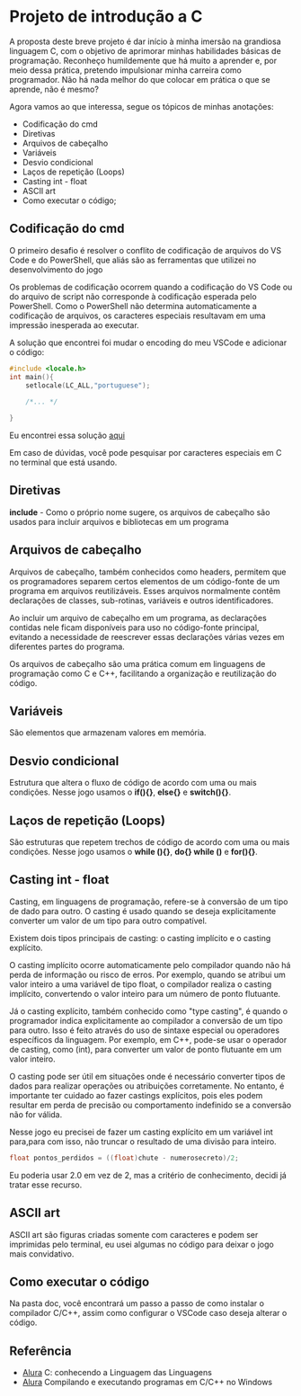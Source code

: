 # Projeto de introdução a C
A proposta deste breve projeto é dar início à minha imersão na grandiosa linguagem C, com o objetivo de aprimorar minhas habilidades básicas de programação. Reconheço humildemente que há muito a aprender e, por meio dessa prática, pretendo impulsionar minha carreira como programador. Não há nada melhor do que colocar em prática o que se aprende, não é mesmo?

Agora vamos ao que interessa, segue os tópicos de minhas anotações:

- Codificação do cmd
- Diretivas
- Arquivos de cabeçalho 
- Variáveis 
- Desvio condicional 
- Laços de repetição (Loops)
- Casting int - float
- ASCII art 
- Como executar o código;

## Codificação do cmd
O primeiro desafio é resolver o conflito de codificação de arquivos do VS Code e do PowerShell, que aliás são as ferramentas que utilizei no desenvolvimento do jogo

Os problemas de codificação ocorrem quando a codificação do VS Code ou do arquivo de script não corresponde à codificação esperada pelo PowerShell. Como o PowerShell não determina automaticamente a codificação de arquivos, os caracteres especiais resultavam em uma impressão inesperada ao executar.

A solução que encontrei foi mudar o encoding do meu VSCode e adicionar o código:
```C
#include <locale.h> 
int main(){  
	setlocale(LC_ALL,"portuguese");
	
	/*... */

}
```
Eu encontrei essa solução [aqui](https://pt.stackoverflow.com/questions/20550/imprimir-caracteres-especiais-no-console-do-windows#:~:text=Passando%20direto%20o%20c%C3%B3digo%20no%20printf%3A%20printf%20%28%22isto,oprintf%20que%20est%C3%A1%20dispon%C3%ADvel%20com%20a%20licensa%20LGPL)

Em caso de dúvidas, você pode pesquisar por caracteres especiais em C no terminal que está usando.

## Diretivas
**include** - Como o próprio nome sugere, os arquivos de cabeçalho são usados para incluir arquivos e bibliotecas em um programa
##  Arquivos de cabeçalho
Arquivos de cabeçalho, também conhecidos como headers, permitem que os programadores separem certos elementos de um código-fonte de um programa em arquivos reutilizáveis. Esses arquivos normalmente contêm declarações de classes, sub-rotinas, variáveis e outros identificadores.

Ao incluir um arquivo de cabeçalho em um programa, as declarações contidas nele ficam disponíveis para uso no código-fonte principal, evitando a necessidade de reescrever essas declarações várias vezes em diferentes partes do programa.

Os arquivos de cabeçalho são uma prática comum em linguagens de programação como C e C++, facilitando a organização e reutilização do código.
## Variáveis 
São elementos que armazenam valores em memória. 
## Desvio condicional 
Estrutura que altera o fluxo de código de acordo com uma ou mais condições. 
Nesse jogo usamos o **if(){}**, **else{}** e **switch(){}**.
## Laços de repetição (Loops)
São estruturas que repetem trechos de código de acordo com uma ou mais condições.
Nesse jogo usamos o **while (){}**, **do{} while ()** e **for(){}**.
## Casting int - float
Casting, em linguagens de programação, refere-se à conversão de um tipo de dado para outro. O casting é usado quando se deseja explicitamente converter um valor de um tipo para outro compatível.

Existem dois tipos principais de casting: o casting implícito e o casting explícito.

O casting implícito ocorre automaticamente pelo compilador quando não há perda de informação ou risco de erros. Por exemplo, quando se atribui um valor inteiro a uma variável de tipo float, o compilador realiza o casting implícito, convertendo o valor inteiro para um número de ponto flutuante.

Já o casting explícito, também conhecido como "type casting", é quando o programador indica explicitamente ao compilador a conversão de um tipo para outro. Isso é feito através do uso de sintaxe especial ou operadores específicos da linguagem. Por exemplo, em C++, pode-se usar o operador de casting, como (int), para converter um valor de ponto flutuante em um valor inteiro.

O casting pode ser útil em situações onde é necessário converter tipos de dados para realizar operações ou atribuições corretamente. No entanto, é importante ter cuidado ao fazer castings explícitos, pois eles podem resultar em perda de precisão ou comportamento indefinido se a conversão não for válida.

Nesse jogo eu precisei de fazer um casting explícito em um variável int para,para com isso, não truncar o resultado de uma divisão para inteiro.
```C
float pontos_perdidos = ((float)chute - numerosecreto)/2;  
```
Eu poderia usar 2.0 em vez de 2, mas a critério de conhecimento, decidi já tratar esse recurso.
## ASCII art 
ASCII art são figuras criadas somente com caracteres e podem ser imprimidas pelo terminal, eu usei algumas no código para deixar o jogo mais convidativo.

## Como executar o código
Na pasta doc, você encontrará um passo a passo de como instalar o compilador C/C++, assim como configurar o VSCode caso deseja alterar o código.

## Referência
- [Alura](https://cursos.alura.com.br/course/introducao-a-programacao-com-c-parte-1) C: conhecendo a Linguagem das Linguagens
- [Alura](https://www.alura.com.br/artigos/compilando-executando-programas-c-c-windows) Compilando e executando programas em C/C++ no Windows


